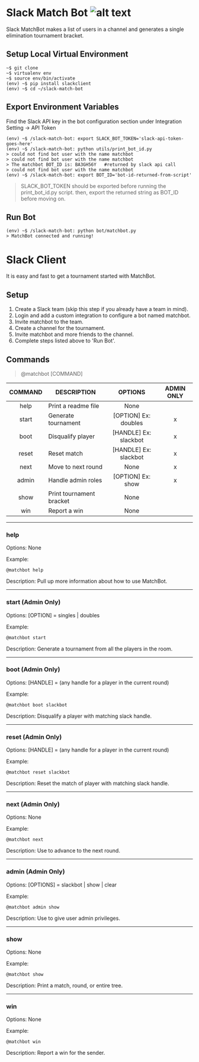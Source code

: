 # Slack Match Bot ![alt text](https://github.com/peperodo/slack-match-bot/blob/match-dev/img/mei.jpg "Logo Title Text 1")
Slack MatchBot makes a list of users in a channel and generates a single elimination tournament bracket.

## Setup Local Virtual Environment
```
~$ git clone
~$ virtualenv env
~$ source env/bin/activate
(env) ~$ pip install slackclient
(env) ~$ cd ~/slack-match-bot
```
## Export Environment Variables
Find the Slack API key in the bot configuration section under Integration Setting -> API Token
```
(env) ~$ /slack-match-bot: export SLACK_BOT_TOKEN='slack-api-token-goes-here'
(env) ~$ /slack-match-bot: python utils/print_bot_id.py
> could not find bot user with the name matchbot
> could not find bot user with the name matchbot
> The matchbot BOT_ID is: BA3GH56Y   #returned by slack api call
> could not find bot user with the name matchbot
(env) ~$ /slack-match-bot: export BOT_ID='bot-id-returned-from-script'
```
> SLACK_BOT_TOKEN should be exported before running the print_bot_id.py script.
> then, export the returned string as BOT_ID before moving on.

## Run Bot
```
(env) ~$ /slack-match-bot: python bot/matchbot.py
> MatchBot connected and running!
```
# Slack Client
It is easy and fast to get a tournament started with MatchBot.

## Setup
1. Create a Slack team (skip this step if you already have a team in mind).
2. Login and add a custom integration to configure a bot named matchbot.
3. Invite matchbot to the team.
4. Create a channel for the tournament.
5. Invite matchbot and more friends to the channel.
6. Complete steps listed above to 'Run Bot'.


## Commands
> @matchbot [COMMAND] 

|COMMAND|DESCRIPTION                 |OPTIONS                       | ADMIN ONLY |
|:-----:|----------------------------|:----------------------------:|:----------:|
|help   |Print a readme file         |None                          |            |
|start  |Generate tournament         |[OPTION]  Ex: doubles         |x           |
|boot   |Disqualify player           |[HANDLE]  Ex: slackbot        |x           |
|reset  |Reset match                 |[HANDLE]  Ex: slackbot        |x           |
|next   |Move to next round          |None                          |x			 |
|admin  |Handle admin roles          |[OPTION]  Ex: show            |x			 |
|show   |Print tournament bracket    |None                          |            |
|win    |Report a win                |None                          |            |

---
### help
Options: None

Example:
```
@matchbot help
```

Description: Pull up more information about how to use MatchBot.

---
### start (Admin Only)
Options: [OPTION] = singles | doubles

Example:
```
@matchbot start
```

Description: Generate a tournament from all the players in the room.

---
### boot (Admin Only)
Options: [HANDLE] = (any handle for a player in the current round)

Example:
```
@matchbot boot slackbot
```

Description: Disqualify a player with matching slack handle.

---
### reset (Admin Only)
Options: [HANDLE] = (any handle for a player in the current round)

Example:
```
@matchbot reset slackbot
```

Description: Reset the match of player with matching slack handle.

---
### next (Admin Only)
Options: None

Example:
```
@matchbot next
```

Description: Use to advance to the next round.

---
### admin (Admin Only)
Options: [OPTIONS] = slackbot | show | clear

Example:
```
@matchbot admin show
```

Description: Use to give user admin privileges.

---
### show
Options: None

Example:
```
@matchbot show
```

Description: Print a match, round, or entire tree.

---
### win
Options: None

Example:
```
@matchbot win
```

Description: Report a win for the sender.
